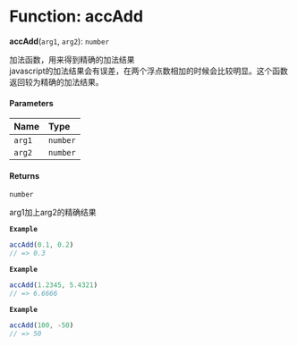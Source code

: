 # Function: accAdd

**accAdd**(`arg1`, `arg2`): `number`

加法函数，用来得到精确的加法结果<br>
javascript的加法结果会有误差，在两个浮点数相加的时候会比较明显。这个函数返回较为精确的加法结果。

#### Parameters

| Name | Type |
| :------ | :------ |
| `arg1` | `number` |
| `arg2` | `number` |

#### Returns

`number`

arg1加上arg2的精确结果

**`Example`**

```ts
accAdd(0.1, 0.2)
// => 0.3
```

**`Example`**

```ts
accAdd(1.2345, 5.4321)
// => 6.6666
```

**`Example`**

```ts
accAdd(100, -50)
// => 50
```
